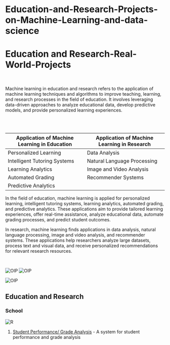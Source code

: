 # Education-and-Research-Projects-on-Machine-Learning-and-data-science

# Education and Research-Real-World-Projects 
<br>

<p>Machine learning in education and research refers to the application of machine learning techniques and algorithms to improve teaching, learning, and research processes in the field of education. It involves leveraging data-driven approaches to analyze educational data, develop predictive models, and provide personalized learning experiences.</p>
<br>

<br>

| Application of Machine Learning in Education  | Application of Machine Learning in Research  |
|---------------------------------------------|--------------------------------------------|
| Personalized Learning                       | Data Analysis                              |
| Intelligent Tutoring Systems                | Natural Language Processing                |
| Learning Analytics                          | Image and Video Analysis                   |
| Automated Grading                           | Recommender Systems                        |
| Predictive Analytics                        |                                            |

In the field of education, machine learning is applied for personalized learning, intelligent tutoring systems, learning analytics, automated grading, and predictive analytics. These applications aim to provide tailored learning experiences, offer real-time assistance, analyze educational data, automate grading processes, and predict student outcomes.

In research, machine learning finds applications in data analysis, natural language processing, image and video analysis, and recommender systems. These applications help researchers analyze large datasets, process text and visual data, and receive personalized recommendations for relevant research resources.

<br>

![OIP](https://github.com/mohansharma077/-Education-and-Research-Projects-on-Machine-Learning-and-data-science/assets/104629829/a4ec0b3b-cbd4-43d7-ab77-2f6bae66bf26)
![OIP](https://github.com/mohansharma077/-Education-and-Research-Projects-on-Machine-Learning-and-data-science/assets/104629829/f3b16687-607c-4eef-b044-23219f4ff16a)

![OIP](https://github.com/mohansharma077/-Education-and-Research-Projects-on-Machine-Learning-and-data-science/assets/104629829/d85bf6b3-31dd-4db7-a660-6fefd1806c96)





<h2>Education and Research</h2>

<h3>School</h3>

![R](https://github.com/mohansharma077/-Education-and-Research-Projects-on-Machine-Learning-and-data-science/assets/104629829/0114c35a-5458-4012-9199-9754e58cfcbd)

1. [Student Performance/ Grade Analysis](https://github.com/mohansharma077/Student-Performance-Grade-Analysis-and-Prediction-) - A system for student performance and grade analysis <br/>
